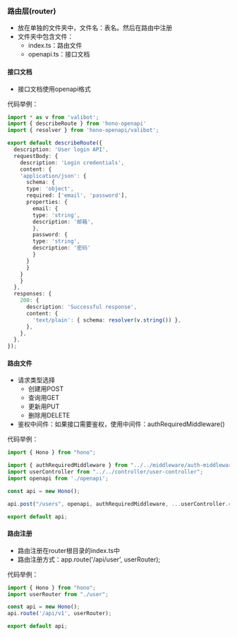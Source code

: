 ### 路由层(router)

- 放在单独的文件夹中，文件名：表名。然后在路由中注册
- 文件夹中包含文件：
    - index.ts：路由文件
    - openapi.ts：接口文档

#### 接口文档

- 接口文档使用openapi格式

代码举例：

```ts
import * as v from 'valibot';
import { describeRoute } from 'hono-openapi'
import { resolver } from 'hono-openapi/valibot';

export default describeRoute({
  description: 'User login API',
  requestBody: {
    description: 'Login credentials',
    content: {
    'application/json': {
      schema: {
      type: 'object',
      required: ['email', 'password'],
      properties: {
        email: {
        type: 'string',
        description: '邮箱',
        },
        password: {
        type: 'string',
        description: '密码'
        }
      }
      }
    }
    }
  },
  responses: {
    200: {
      description: 'Successful response',
      content: {
        'text/plain': { schema: resolver(v.string()) },
      },
    },
  },
});
```

#### 路由文件

- 请求类型选择
    - 创建用POST
    - 查询用GET
    - 更新用PUT
    - 删除用DELETE
- 鉴权中间件：如果接口需要鉴权，使用中间件：authRequiredMiddleware()

代码举例：

```ts
import { Hono } from "hono";

import { authRequiredMiddleware } from "../../middleware/auth-middleware";
import userController from "../../controller/user-controller";
import openapi from './openapi';

const api = new Hono();

api.post("/users", openapi, authRequiredMiddleware, ...userController.create);

export default api;
```

#### 路由注册

- 路由注册在router根目录的index.ts中
- 路由注册方式：app.route('/api/user', userRouter);

代码举例：

```ts
import { Hono } from "hono";
import userRouter from "./user";

const api = new Hono();
api.route('/api/v1', userRouter);

export default api;
```